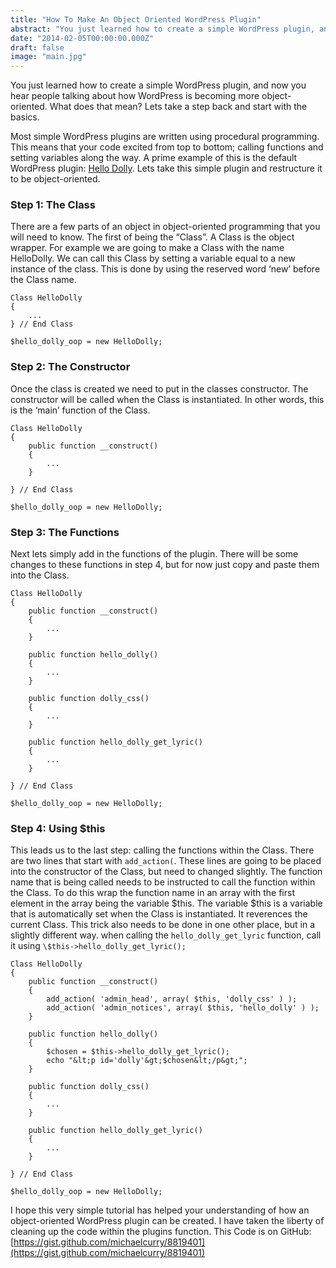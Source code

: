 ```yaml
---
title: "How To Make An Object Oriented WordPress Plugin"
abstract: "You just learned how to create a simple WordPress plugin, and now you hear people talking about how WordPress is becoming more object-oriented. What does that mean? Lets take a step back and start with the basics."
date: "2014-02-05T00:00:00.000Z"
draft: false
image: "main.jpg"
---
```


You just learned how to create a simple WordPress plugin, and now you hear people talking about how WordPress is becoming more object-oriented. What does that mean? Lets take a step back and start with the basics.

Most simple WordPress plugins are written using procedural programming. This means that your code excited from top to bottom; calling functions and setting variables along the way. A prime example of this is the default WordPress plugin: [Hello Dolly](https://github.com/WordPress/WordPress/blob/7ee6ad566d5b28bcbb105432f1dbf06751c1aeda/wp-content/plugins/hello.php). Lets take this simple plugin and restructure it to be object-oriented.

### Step 1: The Class

There are a few parts of an object in object-oriented programming that you will need to know. The first of being the “Class”. A Class is the object wrapper. For example we are going to make a Class with the name HelloDolly. We can call this Class by setting a variable equal to a new instance of the class. This is done by using the reserved word ‘new’ before the Class name.

```php{numberLines: false}
Class HelloDolly
{
	...
} // End Class

$hello_dolly_oop = new HelloDolly;
```

### Step 2: The Constructor

Once the class is created we need to put in the classes constructor. The constructor will be called when the Class is instantiated. In other words, this is the ‘main’ function of the Class.

```php{numberLines: false}
Class HelloDolly
{
	public function __construct()
	{
		...
	}

} // End Class

$hello_dolly_oop = new HelloDolly;
```

### Step 3: The Functions

Next lets simply add in the functions of the plugin. There will be some changes to these functions in step 4, but for now just copy and paste them into the Class.

```php{numberLines: false}
Class HelloDolly
{
	public function __construct()
	{
		...
	}

	public function hello_dolly()
	{
		...
	}

	public function dolly_css()
	{
		...
	}

	public function hello_dolly_get_lyric()
	{
		...
	}

} // End Class

$hello_dolly_oop = new HelloDolly;
```

### Step 4: Using \$this

This leads us to the last step: calling the functions within the Class. There are two lines that start with `add_action(`. These lines are going to be placed into the constructor of the Class, but need to changed slightly. The function name that is being called needs to be instructed to call the function within the Class. To do this wrap the function name in an array with the first element in the array being the variable $this. The variable $this is a variable that is automatically set when the Class is instantiated. It reverences the current Class. This trick also needs to be done in one other place, but in a slightly different way. when calling the `hello_dolly_get_lyric` function, call it using `\$this->hello_dolly_get_lyric();`

```php{numberLines: false}
Class HelloDolly
{
	public function __construct()
	{
		add_action( 'admin_head', array( $this, 'dolly_css' ) );
		add_action( 'admin_notices', array( $this, 'hello_dolly' ) );
	}

	public function hello_dolly()
	{
		$chosen = $this->hello_dolly_get_lyric();
		echo "&lt;p id='dolly'&gt;$chosen&lt;/p&gt;";
	}

	public function dolly_css()
	{
		...
	}

	public function hello_dolly_get_lyric()
	{
		...
	}

} // End Class

$hello_dolly_oop = new HelloDolly;
```

I hope this very simple tutorial has helped your understanding of how an object-oriented WordPress plugin can be created. I have taken the liberty of cleaning up the code within the plugins function. This Code is on GitHub: [https://gist.github.com/michaelcurry/8819401](https://gist.github.com/michaelcurry/8819401)
